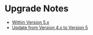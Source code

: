 # Upgrade Notes

- [Within Version 5.x](01_Within_V5/README.md)
- [Update from Version 4.x to Version 5](02_V4_to_V5.md)


